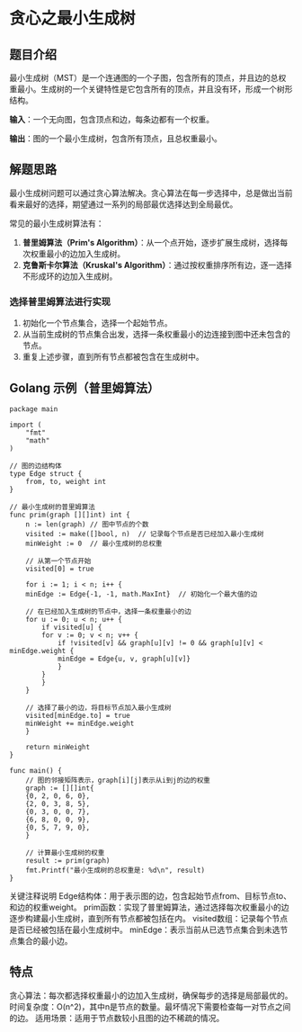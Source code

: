 # 贪心之最小生成树

## 题目介绍

最小生成树（MST）是一个连通图的一个子图，包含所有的顶点，并且边的总权重最小。生成树的一个关键特性是它包含所有的顶点，并且没有环，形成一个树形结构。

**输入**：一个无向图，包含顶点和边，每条边都有一个权重。

**输出**：图的一个最小生成树，包含所有顶点，且总权重最小。

## 解题思路

最小生成树问题可以通过贪心算法解决。贪心算法在每一步选择中，总是做出当前看来最好的选择，期望通过一系列的局部最优选择达到全局最优。

常见的最小生成树算法有：

1. **普里姆算法（Prim's Algorithm）**：从一个点开始，逐步扩展生成树，选择每次权重最小的边加入生成树。
2. **克鲁斯卡尔算法（Kruskal's Algorithm）**：通过按权重排序所有边，逐一选择不形成环的边加入生成树。

### 选择普里姆算法进行实现

1. 初始化一个节点集合，选择一个起始节点。
2. 从当前生成树的节点集合出发，选择一条权重最小的边连接到图中还未包含的节点。
3. 重复上述步骤，直到所有节点都被包含在生成树中。

## Golang 示例（普里姆算法）

```golang
package main

import (
    "fmt"
    "math"
)

// 图的边结构体
type Edge struct {
    from, to, weight int
}

// 最小生成树的普里姆算法
func prim(graph [][]int) int {
    n := len(graph) // 图中节点的个数
    visited := make([]bool, n)  // 记录每个节点是否已经加入最小生成树
    minWeight := 0  // 最小生成树的总权重

    // 从第一个节点开始
    visited[0] = true

    for i := 1; i < n; i++ {
    minEdge := Edge{-1, -1, math.MaxInt}  // 初始化一个最大值的边

    // 在已经加入生成树的节点中，选择一条权重最小的边
    for u := 0; u < n; u++ {
        if visited[u] {
        for v := 0; v < n; v++ {
            if !visited[v] && graph[u][v] != 0 && graph[u][v] < minEdge.weight {
            minEdge = Edge{u, v, graph[u][v]}
            }
        }
        }
    }

    // 选择了最小的边，将目标节点加入最小生成树
    visited[minEdge.to] = true
    minWeight += minEdge.weight
    }

    return minWeight
}

func main() {
    // 图的邻接矩阵表示，graph[i][j]表示从i到j的边的权重
    graph := [][]int{
    {0, 2, 0, 6, 0},
    {2, 0, 3, 8, 5},
    {0, 3, 0, 0, 7},
    {6, 8, 0, 0, 9},
    {0, 5, 7, 9, 0},
    }

    // 计算最小生成树的权重
    result := prim(graph)
    fmt.Printf("最小生成树的总权重是: %d\n", result)
}
```

关键注释说明
Edge结构体：用于表示图的边，包含起始节点from、目标节点to、和边的权重weight。
prim函数：实现了普里姆算法，通过选择每次权重最小的边逐步构建最小生成树，直到所有节点都被包括在内。
visited数组：记录每个节点是否已经被包括在最小生成树中。
minEdge：表示当前从已选节点集合到未选节点集合的最小边。

## 特点

贪心算法：每次都选择权重最小的边加入生成树，确保每步的选择是局部最优的。
时间复杂度：O(n^2)，其中n是节点的数量。最坏情况下需要检查每一对节点之间的边。
适用场景：适用于节点数较小且图的边不稀疏的情况。
